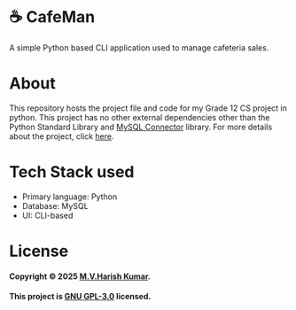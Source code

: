 # ☕ CafeMan
A simple Python based CLI application used to manage cafeteria sales.

# About
This repository hosts the project file and code for my Grade 12 CS project in python. 
This project has no other external dependencies other than the Python Standard Library and [MySQL Connector](https://pypi.org/project/mysql-connector-python/) library.
For more details about the project, click [here](https://github.com/harishtpj/Cafeteria-Management-System/blob/5866e585845eab7ccab1db4d3d0c08a8d9307efc/CSProject_CafeMan.pdf).

# Tech Stack used
- Primary language: Python
- Database: MySQL
- UI: CLI-based

# License

#### Copyright © 2025 [M.V.Harish Kumar](https://github.com/harishtpj). <br>
#### This project is [GNU GPL-3.0](https://github.com/harishtpj/Cafeteria-Management-System/blob/f9acb6503bd224f73c593a7aec367e6ab197879b/LICENSE) licensed.
